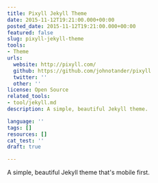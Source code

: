 ```yaml
---
title: Pixyll Jekyll Theme
date: 2015-11-12T19:21:00.000+00:00
posted_date: 2015-11-12T19:21:00.000+00:00
featured: false
slug: pixyll-jekyll-theme
tools:
- Theme
urls:
  website: http://pixyll.com/
  github: https://github.com/johnotander/pixyll
  twitter: ''
  other: ''
license: Open Source
related_tools:
- tool/jekyll.md
description: A simple, beautiful Jekyll theme.

language: ''
tags: []
resources: []
cat_test: ''
draft: true

---
```

A simple, beautiful Jekyll theme that's mobile first.




